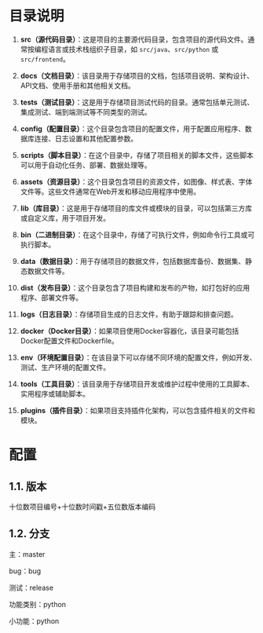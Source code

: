 # 目录说明

1. **src（源代码目录）**：这是项目的主要源代码目录，包含项目的源代码文件。通常按编程语言或技术栈组织子目录，如 `src/java`、`src/python` 或 `src/frontend`。

2. **docs（文档目录）**：该目录用于存储项目的文档，包括项目说明、架构设计、API文档、使用手册和其他相关文档。

3. **tests（测试目录）**：这是用于存储项目测试代码的目录。通常包括单元测试、集成测试、端到端测试等不同类型的测试。

4. **config（配置目录）**：这个目录包含项目的配置文件，用于配置应用程序、数据库连接、日志设置和其他配置参数。

5. **scripts（脚本目录）**：在这个目录中，存储了项目相关的脚本文件，这些脚本可以用于自动化任务、部署、数据处理等。

6. **assets（资源目录）**：这个目录包含项目的资源文件，如图像、样式表、字体文件等。这些文件通常在Web开发和移动应用程序中使用。

7. **lib（库目录）**：这是用于存储项目的库文件或模块的目录，可以包括第三方库或自定义库，用于项目开发。

8. **bin（二进制目录）**：在这个目录中，存储了可执行文件，例如命令行工具或可执行脚本。

9. **data（数据目录）**：用于存储项目的数据文件，包括数据库备份、数据集、静态数据文件等。

10. **dist（发布目录）**：这个目录包含了项目构建和发布的产物，如打包好的应用程序、部署文件等。

11. **logs（日志目录）**：存储项目生成的日志文件，有助于跟踪和排查问题。

12. **docker（Docker目录）**：如果项目使用Docker容器化，该目录可能包括Docker配置文件和Dockerfile。

13. **env（环境配置目录）**：在该目录下可以存储不同环境的配置文件，例如开发、测试、生产环境的配置文件。

14. **tools（工具目录）**：该目录用于存储项目开发或维护过程中使用的工具脚本、实用程序或辅助脚本。

15. **plugins（插件目录）**：如果项目支持插件化架构，可以包含插件相关的文件和模块。


# 配置

## 1.1. 版本

十位数项目编号+十位数时间戳+五位数版本编码

## 1.2. 分支

主：master

bug：bug

测试：release

功能类别：python

小功能：python